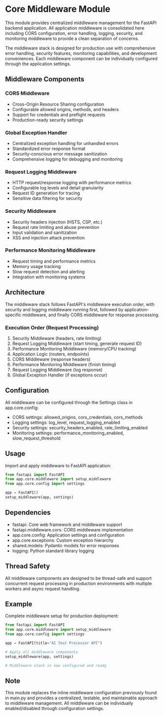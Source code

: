# Core Middleware Module

This module provides centralized middleware management for the FastAPI backend application.
All application middleware is consolidated here including CORS configuration, error handling,
logging, security, and monitoring middleware to provide a clean separation of concerns.

The middleware stack is designed for production use with comprehensive error handling,
security features, monitoring capabilities, and development conveniences. Each middleware
component can be individually configured through the application settings.

## Middleware Components

### CORS Middleware

- Cross-Origin Resource Sharing configuration
- Configurable allowed origins, methods, and headers
- Support for credentials and preflight requests
- Production-ready security settings

### Global Exception Handler

- Centralized exception handling for unhandled errors
- Standardized error response format
- Security-conscious error message sanitization
- Comprehensive logging for debugging and monitoring

### Request Logging Middleware

- HTTP request/response logging with performance metrics
- Configurable log levels and detail granularity
- Request ID generation for tracing
- Sensitive data filtering for security

### Security Middleware

- Security headers injection (HSTS, CSP, etc.)
- Request rate limiting and abuse prevention
- Input validation and sanitization
- XSS and injection attack prevention

### Performance Monitoring Middleware

- Request timing and performance metrics
- Memory usage tracking
- Slow request detection and alerting
- Integration with monitoring systems

## Architecture

The middleware stack follows FastAPI's middleware execution order, with
security and logging middleware running first, followed by application-specific
middleware, and finally CORS middleware for response processing.

### Execution Order (Request Processing)

1. Security Middleware (headers, rate limiting)
2. Request Logging Middleware (start timing, generate request ID)
3. Performance Monitoring Middleware (memory/CPU tracking)
4. Application Logic (routers, endpoints)
5. CORS Middleware (response headers)
6. Performance Monitoring Middleware (finish timing)
7. Request Logging Middleware (log response)
8. Global Exception Handler (if exceptions occur)

## Configuration

All middleware can be configured through the Settings class in app.core.config:

- CORS settings: allowed_origins, cors_credentials, cors_methods
- Logging settings: log_level, request_logging_enabled
- Security settings: security_headers_enabled, rate_limiting_enabled
- Monitoring settings: performance_monitoring_enabled, slow_request_threshold

## Usage

Import and apply middleware to FastAPI application:

```python
from fastapi import FastAPI
from app.core.middleware import setup_middleware
from app.core.config import settings

app = FastAPI()
setup_middleware(app, settings)
```

## Dependencies

- fastapi: Core web framework and middleware support
- fastapi.middleware.cors: CORS middleware implementation
- app.core.config: Application settings and configuration
- app.core.exceptions: Custom exception hierarchy
- shared.models: Pydantic models for error responses
- logging: Python standard library logging

## Thread Safety

All middleware components are designed to be thread-safe and support
concurrent request processing in production environments with multiple
workers and async request handling.

## Example

Complete middleware setup for production deployment:

```python
from fastapi import FastAPI
from app.core.middleware import setup_middleware
from app.core.config import settings

app = FastAPI(title="AI Text Processor API")

# Apply all middleware components
setup_middleware(app, settings)

# Middleware stack is now configured and ready
```

## Note

This module replaces the inline middleware configuration previously
found in main.py and provides a centralized, testable, and maintainable
approach to middleware management. All middleware can be individually
enabled/disabled through configuration settings.
